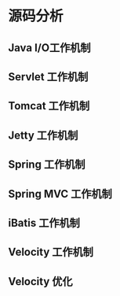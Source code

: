 # 源码分析

## Java I/O工作机制

## Servlet 工作机制

## Tomcat 工作机制

## Jetty 工作机制

## Spring 工作机制

## Spring MVC 工作机制

## iBatis 工作机制

## Velocity 工作机制

## Velocity 优化
